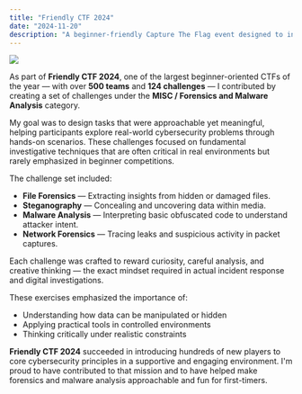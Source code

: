 ```yaml
---
title: "Friendly CTF 2024"
date: "2024-11-20"
description: "A beginner-friendly Capture The Flag event designed to introduce students to cybersecurity"
---
```


![](/friendly/darkest/friendly.png)

As part of **Friendly CTF 2024**, one of the largest beginner-oriented CTFs of the year — with over **500 teams** and **124 challenges** — I contributed by creating a set of challenges under the **MISC / Forensics and Malware Analysis** category.

My goal was to design tasks that were approachable yet meaningful, helping participants explore real-world cybersecurity problems through hands-on scenarios. These challenges focused on fundamental investigative techniques that are often critical in real environments but rarely emphasized in beginner competitions.

The challenge set included:

- **File Forensics** — Extracting insights from hidden or damaged files.
- **Steganography** — Concealing and uncovering data within media.
- **Malware Analysis** — Interpreting basic obfuscated code to understand attacker intent.
- **Network Forensics** — Tracing leaks and suspicious activity in packet captures.

Each challenge was crafted to reward curiosity, careful analysis, and creative thinking — the exact mindset required in actual incident response and digital investigations.

These exercises emphasized the importance of:

- Understanding how data can be manipulated or hidden  
- Applying practical tools in controlled environments  
- Thinking critically under realistic constraints

**Friendly CTF 2024** succeeded in introducing hundreds of new players to core cybersecurity principles in a supportive and engaging environment. I'm proud to have contributed to that mission and to have helped make forensics and malware analysis approachable and fun for first-timers.
